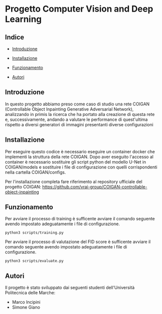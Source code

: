 # Progetto Computer Vision and Deep Learning

## Indice
- [Introduzione](#intro)
- [Installazione](#install)
- [Funzionamento](#usage)

- [Autori](#autors)

<a name="intro"></a>
## Introduzione
In questo progetto abbiamo preso come caso di studio una rete COIGAN (Controllable Object Inpainting Generative Adversarial Network), analizzando 
in primis la ricerca che ha portato alla creazione di questa rete e, successivamente, andando
a valutare le performance di quest'ultima rispetto a diversi  generatori di immagini presentanti diverse configurazioni

<a name="install"></a>
## Installazione

Per eseguire questo codice è necessario eseguire un container docker che implementi la struttura della rete COIGAN.
Dopo aver eseguito l'accesso al container è necessario sostituire gli script python del modello U-Net in COIGAN/models 
e sostituire i file di configurazione con quelli corrispondenti nella cartella COIGAN/configs.

Per l'installazione completa fare riferimento al repository ufficiale del progetto COIGAN: https://github.com/vrai-group/COIGAN-controllable-object-inpainting

<a name="usage"></a>
## Funzionamento

Per avviare il processo di training è sufficente avviare il comando seguente avendo impostato adeguatamente i file di configurazione.

```
python3 scripts/training.py
```
Per avviare il processo di valutazione del FID score è sufficente avviare il comando seguente avendo impostato adeguatamente i file di configurazione.

```
python3 scripts/evaluate.py
```

## Autori
Il progetto è stato sviluppato dai seguenti studenti dell'Università Politecnica delle Marche:
* Marco Incipini
* Simone Giano
